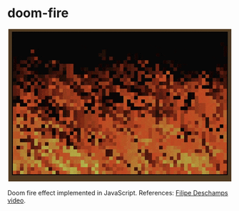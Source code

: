 # doom-fire

<p align="center">
  <img src="https://github.com/dbastosdev/doom-fire/blob/main/fire.png" width="500"/>
</p>

Doom fire effect implemented in JavaScript. 
References: [Filipe Deschamps video](https://www.youtube.com/watch?v=fxm8cadCqbs&t=2s).
